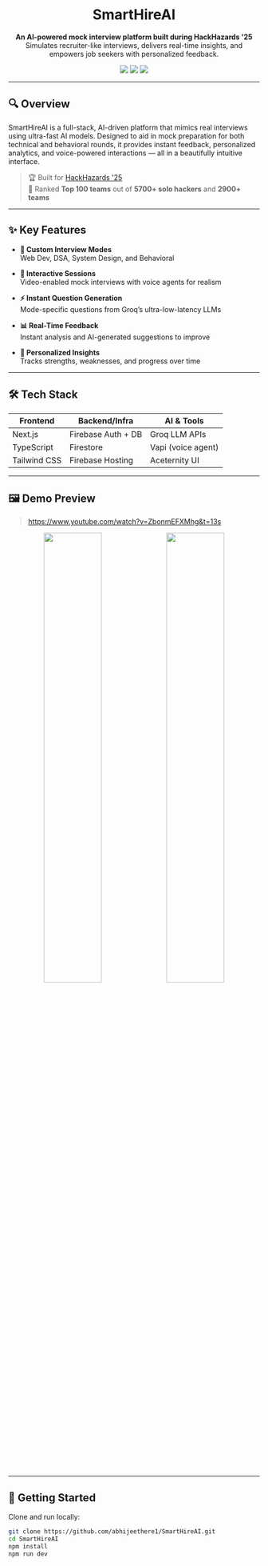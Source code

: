 <h1 align="center">SmartHireAI</h1>

<p align="center">
  <b>An AI-powered mock interview platform built during HackHazards '25</b><br/>
  Simulates recruiter-like interviews, delivers real-time insights, and empowers job seekers with personalized feedback.
</p>

<p align="center">
  <img src="https://img.shields.io/badge/HackHazards-Top%20100-blueviolet" />
  <img src="https://img.shields.io/badge/Built%20With-Next.js%20%7C%20TypeScript%20%7C%20Groq%20%7C%20Firebase-informational" />
  <img src="https://img.shields.io/badge/Status-Completed-brightgreen" />
</p>

---

## 🔍 Overview

SmartHireAI is a full-stack, AI-driven platform that mimics real interviews using ultra-fast AI models. Designed to aid in mock preparation for both technical and behavioral rounds, it provides instant feedback, personalized analytics, and voice-powered interactions — all in a beautifully intuitive interface.

> 🏆 Built for [HackHazards '25](https://hackhazards.tech)  
> 🎯 Ranked **Top 100 teams** out of **5700+ solo hackers** and **2900+ teams**

---

## ✨ Key Features

- **🎯 Custom Interview Modes**  
  Web Dev, DSA, System Design, and Behavioral

- **🎤 Interactive Sessions**  
  Video-enabled mock interviews with voice agents for realism

- **⚡ Instant Question Generation**  
  Mode-specific questions from Groq’s ultra-low-latency LLMs

- **📊 Real-Time Feedback**  
  Instant analysis and AI-generated suggestions to improve

- **🧠 Personalized Insights**  
  Tracks strengths, weaknesses, and progress over time

---

## 🛠️ Tech Stack

| Frontend         | Backend/Infra         | AI & Tools           |
|------------------|------------------------|----------------------|
| Next.js          | Firebase Auth + DB     | Groq LLM APIs        |
| TypeScript       | Firestore              | Vapi (voice agent)   |
| Tailwind CSS     | Firebase Hosting       | Aceternity UI        |

---

## 🖼️ Demo Preview

> https://www.youtube.com/watch?v=ZbonmEFXMhg&t=13s

<p align="center">
  <img src="https://via.placeholder.com/600x350.png?text=Home+Page+Mock" width="48%" />
  <img src="https://via.placeholder.com/600x350.png?text=Live+Interview+Session" width="48%" />
</p>

---

## 🚀 Getting Started

Clone and run locally:

```bash
git clone https://github.com/abhijeethere1/SmartHireAI.git
cd SmartHireAI
npm install
npm run dev
